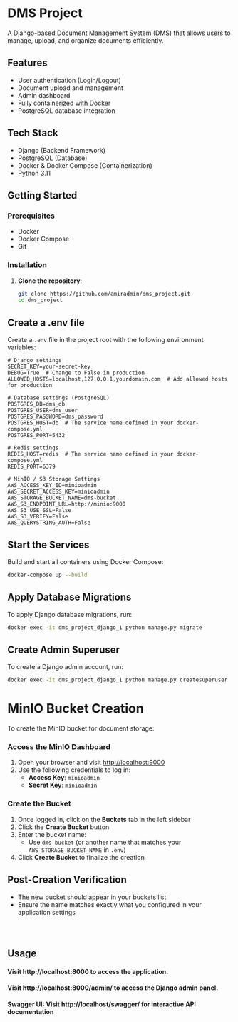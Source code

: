 # DMS Project

A Django-based Document Management System (DMS) that allows users to manage, upload, and organize documents efficiently.

## Features

- User authentication (Login/Logout)
- Document upload and management
- Admin dashboard
- Fully containerized with Docker
- PostgreSQL database integration

## Tech Stack

- Django (Backend Framework)
- PostgreSQL (Database)
- Docker & Docker Compose (Containerization)
- Python 3.11

## Getting Started

### Prerequisites

- Docker
- Docker Compose
- Git

### Installation

1. **Clone the repository**:
   ```bash
   git clone https://github.com/amiradmin/dms_project.git
   cd dms_project

## Create a .env file

Create a `.env` file in the project root with the following environment variables:

```env
# Django settings
SECRET_KEY=your-secret-key
DEBUG=True  # Change to False in production
ALLOWED_HOSTS=localhost,127.0.0.1,yourdomain.com  # Add allowed hosts for production

# Database settings (PostgreSQL)
POSTGRES_DB=dms_db
POSTGRES_USER=dms_user
POSTGRES_PASSWORD=dms_password
POSTGRES_HOST=db  # The service name defined in your docker-compose.yml
POSTGRES_PORT=5432

# Redis settings
REDIS_HOST=redis  # The service name defined in your docker-compose.yml
REDIS_PORT=6379

# MinIO / S3 Storage Settings
AWS_ACCESS_KEY_ID=minioadmin
AWS_SECRET_ACCESS_KEY=minioadmin
AWS_STORAGE_BUCKET_NAME=dms-bucket
AWS_S3_ENDPOINT_URL=http://minio:9000
AWS_S3_USE_SSL=False
AWS_S3_VERIFY=False
AWS_QUERYSTRING_AUTH=False
```
## Start the Services

Build and start all containers using Docker Compose:

```bash
docker-compose up --build

```
## Apply Database Migrations

To apply Django database migrations, run:

```bash
docker exec -it dms_project_django_1 python manage.py migrate

```
## Create Admin Superuser

To create a Django admin account, run:

```bash
docker exec -it dms_project_django_1 python manage.py createsuperuser
```

# MinIO Bucket Creation

To create the MinIO bucket for document storage:

### Access the MinIO Dashboard
1. Open your browser and visit [http://localhost:9000](http://localhost:9000)
2. Use the following credentials to log in:
   - **Access Key**: `minioadmin`
   - **Secret Key**: `minioadmin`

### Create the Bucket
1. Once logged in, click on the **Buckets** tab in the left sidebar
2. Click the **Create Bucket** button
3. Enter the bucket name:
   - Use `dms-bucket` (or another name that matches your `AWS_STORAGE_BUCKET_NAME` in `.env`)
4. Click **Create Bucket** to finalize the creation

## Post-Creation Verification
- The new bucket should appear in your buckets list
- Ensure the name matches exactly what you configured in your application settings
```



```
## Usage
#### Visit http://localhost:8000 to access the application.
#### Visit http://localhost:8000/admin/ to access the Django admin panel.
#### Swagger UI: Visit http://localhost/swagger/ for interactive API documentation
